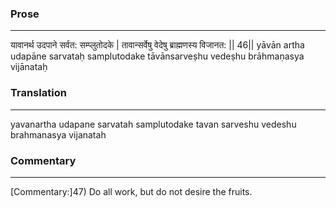 ### Prose 
 --- 
यावानर्थ उदपाने सर्वत: सम्प्लुतोदके |
तावान्सर्वेषु वेदेषु ब्राह्मणस्य विजानत: || 46||
yāvān artha udapāne sarvataḥ samplutodake
tāvānsarveṣhu vedeṣhu brāhmaṇasya vijānataḥ

### Translation 
 --- 
yavanartha udapane sarvatah samplutodake tavan sarveshu vedeshu brahmanasya vijanatah

### Commentary 
 --- 
[Commentary:]47) Do all work, but do not desire the fruits.